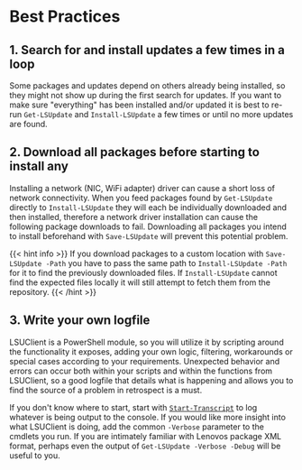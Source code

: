 # Best Practices

## 1. Search for and install updates a few times in a loop

Some packages and updates depend on others already being installed, so they might not show up during the first search for updates.
If you want to make sure "everything" has been installed and/or updated it is best to re-run 
`Get-LSUpdate` and `Install-LSUpdate` a few times or until no more updates are found.

## 2. Download all packages before starting to install any

Installing a network (NIC, WiFi adapter) driver can cause a short loss of network connectivity. When you feed packages found by `Get-LSUpdate` directly to `Install-LSUpdate` they will each be individually downloaded and then installed, therefore a network driver installation can cause the following package downloads to fail. Downloading all packages you intend to install beforehand with `Save-LSUpdate` will prevent this potential problem.

{{< hint info >}}
If you download packages to a custom location with `Save-LSUpdate -Path` you have to pass the same path to `Install-LSUpdate -Path` for it to find the previously downloaded files. If `Install-LSUpdate` cannot find the expected files locally it will still attempt to fetch them from the repository.
{{< /hint >}}

## 3. Write your own logfile

LSUClient is a PowerShell module, so you will utilize it by scripting around the functionality it exposes, adding your own logic, filtering,
workarounds or special cases according to your requirements. Unexpected behavior and errors can occur both within your scripts and within the
functions from LSUClient, so a good logfile that details what is happening and allows you to find the source of a problem in retrospect is a must.

If you don't know where to start, start with [`Start-Transcript`](https://docs.microsoft.com/en-us/powershell/module/microsoft.powershell.host/start-transcript?view=powershell-5.1) to log whatever is being output to the console.
If you would like more insight into what LSUClient is doing, add the common `-Verbose` parameter to the cmdlets you run.
If you are intimately familiar with Lenovos package XML format, perhaps even the output of `Get-LSUpdate -Verbose -Debug` will be useful to you.
